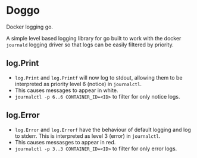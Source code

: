 # Doggo

Docker logging go.

A simple level based logging library for go built to work with the docker `journald` logging driver so that logs can be easily filtered by priority.

## log.Print

- `log.Print` and `log.Printf` will now log to stdout, allowing them to be interpreted as priority level 6 (notice) in `journalctl`.
- This causes messages to appear in white.
- `journalctl -p 6..6 CONTAINER_ID=<ID>` to filter for only notice logs.

## log.Error

- `log.Error` and `log.Errorf` have the behaviour of default logging and log to stderr. This is interpreted as level 3 (error) in `journalctl`.
- This causes messasges to appear in red.
- `journalctl -p 3..3 CONTAINER_ID=<ID>` to filter for only error logs.
